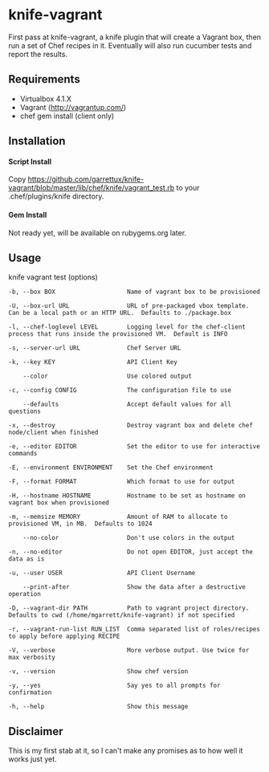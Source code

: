 knife-vagrant
========
First pass at knife-vagrant, a knife plugin that will create a Vagrant box, then run a set of Chef recipes in it.  Eventually will also run cucumber tests and report the results.

Requirements
-------------------

- Virtualbox 4.1.X
- Vagrant (http://vagrantup.com/)
- chef gem install (client only)

Installation
-------------------
#### Script Install
Copy https://github.com/garrettux/knife-vagrant/blob/master/lib/chef/knife/vagrant_test.rb to your .chef/plugins/knife directory.

#### Gem Install
Not ready yet, will be available on rubygems.org later.

Usage
-------------------

knife vagrant test (options)

    -b, --box BOX                    Name of vagrant box to be provisioned

    -U, --box-url URL                URL of pre-packaged vbox template.  Can be a local path or an HTTP URL.  Defaults to ./package.box

    -l, --chef-loglevel LEVEL        Logging level for the chef-client process that runs inside the provisioned VM.  Default is INFO

    -s, --server-url URL             Chef Server URL

    -k, --key KEY                    API Client Key

        --color                      Use colored output

    -c, --config CONFIG              The configuration file to use

        --defaults                   Accept default values for all questions

    -x, --destroy                    Destroy vagrant box and delete chef node/client when finished

    -e, --editor EDITOR              Set the editor to use for interactive commands

    -E, --environment ENVIRONMENT    Set the Chef environment

    -F, --format FORMAT              Which format to use for output

    -H, --hostname HOSTNAME          Hostname to be set as hostname on vagrant box when provisioned

    -m, --memsize MEMORY             Amount of RAM to allocate to provisioned VM, in MB.  Defaults to 1024

        --no-color                   Don't use colors in the output

    -n, --no-editor                  Do not open EDITOR, just accept the data as is

    -u, --user USER                  API Client Username

        --print-after                Show the data after a destructive operation

    -D, --vagrant-dir PATH           Path to vagrant project directory.  Defaults to cwd (/home/mgarrett/knife-vagrant) if not specified

    -r, --vagrant-run-list RUN_LIST  Comma separated list of roles/recipes to apply before applying RECIPE

    -V, --verbose                    More verbose output. Use twice for max verbosity

    -v, --version                    Show chef version

    -y, --yes                        Say yes to all prompts for confirmation

    -h, --help                       Show this message


Disclaimer
-------------------

This is my first stab at it, so I can't make any promises as to how well it works just yet.
